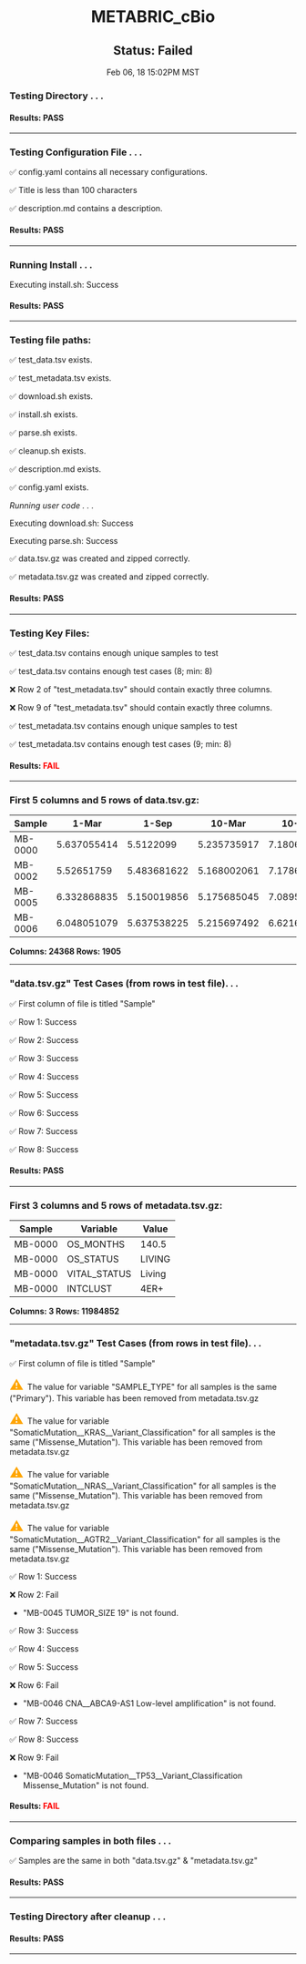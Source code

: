 <h1><center>METABRIC_cBio</center></h1>
<h2><center> Status: Failed </center></h2>
<center>Feb 06, 18 15:02PM MST</center>


### Testing Directory . . .

#### Results: PASS
---
### Testing Configuration File . . .

&#9989;	config.yaml contains all necessary configurations.

&#9989;	Title is less than 100 characters

&#9989;	description.md contains a description.

#### Results: PASS
---
### Running Install . . .

Executing install.sh: Success

#### Results: PASS
---

### Testing file paths:

&#9989;	test_data.tsv exists.

&#9989;	test_metadata.tsv exists.

&#9989;	download.sh exists.

&#9989;	install.sh exists.

&#9989;	parse.sh exists.

&#9989;	cleanup.sh exists.

&#9989;	description.md exists.

&#9989;	config.yaml exists.

*Running user code . . .*

Executing download.sh: Success

Executing parse.sh: Success

&#9989;	data.tsv.gz was created and zipped correctly.

&#9989;	metadata.tsv.gz was created and zipped correctly.

#### Results: PASS
---
### Testing Key Files:

&#9989;	test_data.tsv contains enough unique samples to test

&#9989;	test_data.tsv contains enough test cases (8; min: 8)

&#10060;	Row 2 of "test_metadata.tsv" should contain exactly three columns.

&#10060;	Row 9 of "test_metadata.tsv" should contain exactly three columns.

&#9989;	test_metadata.tsv contains enough unique samples to test

&#9989;	test_metadata.tsv contains enough test cases (9; min: 8)

#### Results: **<font color="red">FAIL</font>**
---

### First 5 columns and 5 rows of data.tsv.gz:

|	Sample	|	1-Mar	|	1-Sep	|	10-Mar	|	10-Sep	|
|	---	|	---	|	---	|	---	|	---	|
|	MB-0000	|	5.637055414	|	5.5122099	|	5.235735917	|	7.180623224	|
|	MB-0002	|	5.52651759	|	5.483681622	|	5.168002061	|	7.178667891	|
|	MB-0005	|	6.332868835	|	5.150019856	|	5.175685045	|	7.089595223	|
|	MB-0006	|	6.048051079	|	5.637538225	|	5.215697492	|	6.621642185	|

**Columns: 24368 Rows: 1905**

---
### "data.tsv.gz" Test Cases (from rows in test file). . .

&#9989;	First column of file is titled "Sample"

&#9989;	Row 1: Success

&#9989;	Row 2: Success

&#9989;	Row 3: Success

&#9989;	Row 4: Success

&#9989;	Row 5: Success

&#9989;	Row 6: Success

&#9989;	Row 7: Success

&#9989;	Row 8: Success

#### Results: PASS
---
### First 3 columns and 5 rows of metadata.tsv.gz:

|	Sample	|	Variable	|	Value	|
|	---	|	---	|	---	|
|	MB-0000	|	OS_MONTHS	|	140.5	|
|	MB-0000	|	OS_STATUS	|	LIVING	|
|	MB-0000	|	VITAL_STATUS	|	Living	|
|	MB-0000	|	INTCLUST	|	4ER+	|

**Columns: 3 Rows: 11984852**

---
### "metadata.tsv.gz" Test Cases (from rows in test file). . .

&#9989;	First column of file is titled "Sample"

<p><font color="orange" size="+2">&#9888;	</font>The value for variable "SAMPLE_TYPE" for all samples is the same ("Primary"). This variable has been removed from metadata.tsv.gz</p>

<p><font color="orange" size="+2">&#9888;	</font>The value for variable "SomaticMutation__KRAS__Variant_Classification" for all samples is the same ("Missense_Mutation"). This variable has been removed from metadata.tsv.gz</p>

<p><font color="orange" size="+2">&#9888;	</font>The value for variable "SomaticMutation__NRAS__Variant_Classification" for all samples is the same ("Missense_Mutation"). This variable has been removed from metadata.tsv.gz</p>

<p><font color="orange" size="+2">&#9888;	</font>The value for variable "SomaticMutation__AGTR2__Variant_Classification" for all samples is the same ("Missense_Mutation"). This variable has been removed from metadata.tsv.gz</p>

&#9989;	Row 1: Success

&#10060;	Row 2: Fail
- "MB-0045 TUMOR_SIZE	19" is not found.

&#9989;	Row 3: Success

&#9989;	Row 4: Success

&#9989;	Row 5: Success

&#10060;	Row 6: Fail
- "MB-0046	CNA__ABCA9-AS1	Low-level amplification" is not found.

&#9989;	Row 7: Success

&#9989;	Row 8: Success

&#10060;	Row 9: Fail
- "MB-0046 SomaticMutation__TP53__Variant_Classification	Missense_Mutation" is not found.

#### Results: **<font color="red">FAIL</font>**
---
### Comparing samples in both files . . .

&#9989;	Samples are the same in both "data.tsv.gz" & "metadata.tsv.gz"

#### Results: PASS

---
### Testing Directory after cleanup . . .

#### Results: PASS
---
